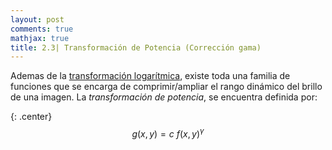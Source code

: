 ```yaml
---
layout: post
comments: true
mathjax: true
title: 2.3| Transformación de Potencia (Corrección gama)
---
```


Ademas de la [transformación logarítmica](https://bryanmed.github.io/TransformacionLogaritmo/), existe toda una familia de funciones que se encarga de comprimir/ampliar el rango dinámico del brillo de una imagen. La _transformación de potencia_, se encuentra definida por:

{: .center}
$$g(x, y) = c \: f(x, y)^{\gamma}$$



